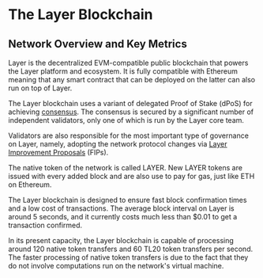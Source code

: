 # The Layer Blockchain

## Network Overview and Key Metrics

Layer is the decentralized EVM-compatible public blockchain that powers the Layer platform and ecosystem. It is fully compatible with Ethereum meaning that any smart contract that can be deployed on the latter can also run on top of Layer.

The Layer blockchain uses a variant of delegated Proof of Stake (dPoS) for achieving [consensus](https://docs.prmscan.org/general/fuse-network-blockchain/fuse-consensus). The consensus is secured by a significant number of independent validators, only one of which is run by the Layer core team.

Validators are also responsible for the most important type of governance on Layer, namely, adopting the network protocol changes via [Layer Improvement Proposals](https://docs.prmscan.org/general/fips) (FIPs). 

The native token of the network is called LAYER. New LAYER tokens are issued with every added block and are also use to pay for gas, just like ETH on Ethereum. 

The Layer blockchain is designed to ensure fast block confirmation times and a low cost of transactions. The average block interval on Layer is around 5 seconds, and it currently costs much less than $0.01 to get a transaction confirmed.

In its present capacity, the Layer blockchain is capable of processing around 120 native token transfers and 60 TL20 token transfers per second. The faster processing of native token transfers is due to the fact that they do not involve computations run on the network's virtual machine. 

